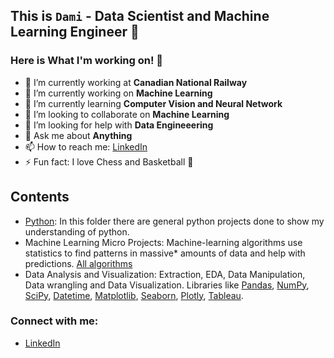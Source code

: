 ## This is `Dami` - Data Scientist and Machine Learning Engineer 👋


### Here is What I'm working on! 👋

- 🔭   I’m currently working at **Canadian National Railway**
- 🔭   I’m currently working on **Machine Learning**
- 🌱   I’m currently learning **Computer Vision and Neural Network**
- 👯   I’m looking to collaborate on **Machine Learning**
- 🤔   I’m looking for help with **Data Engineeering**
- 💬   Ask me about **Anything**
- 📫   How to reach me: [LinkedIn](https://www.linkedin.com/in/damilola-fadele/)
- ⚡   Fun fact: I love Chess and Basketball 🏀



## Contents
- [Python](https://github.com/damfad/Python_Projects): In this folder there are general python projects done to show my understanding of python. 
- Machine Learning Micro Projects: Machine-learning algorithms use statistics to find patterns in massive* amounts of data and help with predictions.  [All algorithms](https://scikit-learn.org/stable/)
- Data Analysis and Visualization: Extraction, EDA, Data Manipulation, Data wrangling and Data Visualization. Libraries like  [Pandas](https://pandas.pydata.org/), [NumPy](https://numpy.org/), [SciPy](https://www.scipy.org/), [Datetime](https://docs.python.org/3/library/datetime.html), [Matplotlib](https://matplotlib.org/index.html), [Seaborn](https://seaborn.pydata.org/), [Plotly](https://plotly.com/), [Tableau](https://www.tableau.com/trial/tableau-software?utm_campaign_id=2017049&utm_campaign=Prospecting-CORE-ALL-ALL-ALL-ALL&utm_medium=Paid+Search&utm_source=Google+Search&utm_language=EN&utm_country=USCA&kw=tableau&adgroup=CTX-Brand-Priority-Core-E&adused=RESP&matchtype=e&placement=&gclid=CjwKCAiAuoqABhAsEiwAdSkVVEf1cgmCvv6TQCeDhSfYSuv5vL2cYOjykVcdorSu7qYE9LxHjTcQaBoCTzQQAvD_BwE&gclsrc=aw.ds).





### Connect with me:
- [LinkedIn](https://www.linkedin.com/in/damilola-fadele/)
